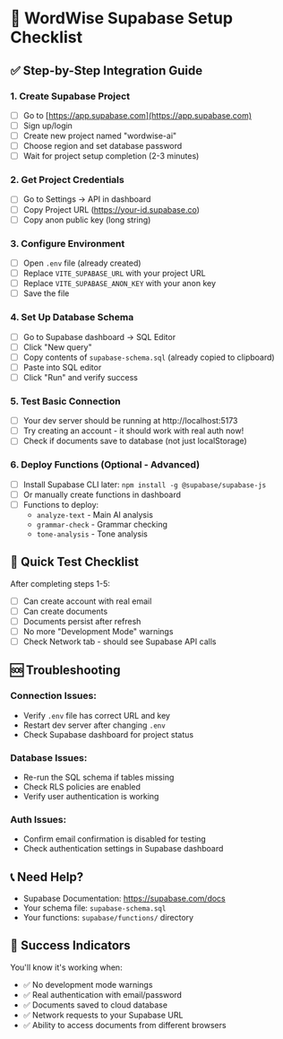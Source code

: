 # 🚀 WordWise Supabase Setup Checklist

## ✅ **Step-by-Step Integration Guide**

### **1. Create Supabase Project**
- [ ] Go to [https://app.supabase.com](https://app.supabase.com)
- [ ] Sign up/login
- [ ] Create new project named "wordwise-ai"
- [ ] Choose region and set database password
- [ ] Wait for project setup completion (2-3 minutes)

### **2. Get Project Credentials**
- [ ] Go to Settings → API in dashboard
- [ ] Copy Project URL (https://your-id.supabase.co)
- [ ] Copy anon public key (long string)

### **3. Configure Environment**
- [ ] Open `.env` file (already created)
- [ ] Replace `VITE_SUPABASE_URL` with your project URL
- [ ] Replace `VITE_SUPABASE_ANON_KEY` with your anon key
- [ ] Save the file

### **4. Set Up Database Schema**
- [ ] Go to Supabase dashboard → SQL Editor
- [ ] Click "New query"
- [ ] Copy contents of `supabase-schema.sql` (already copied to clipboard)
- [ ] Paste into SQL editor
- [ ] Click "Run" and verify success

### **5. Test Basic Connection**
- [ ] Your dev server should be running at http://localhost:5173
- [ ] Try creating an account - it should work with real auth now!
- [ ] Check if documents save to database (not just localStorage)

### **6. Deploy Functions (Optional - Advanced)**
- [ ] Install Supabase CLI later: `npm install -g @supabase/supabase-js`
- [ ] Or manually create functions in dashboard
- [ ] Functions to deploy:
  - `analyze-text` - Main AI analysis
  - `grammar-check` - Grammar checking
  - `tone-analysis` - Tone analysis

## 🎯 **Quick Test Checklist**

After completing steps 1-5:

- [ ] Can create account with real email
- [ ] Can create documents 
- [ ] Documents persist after refresh
- [ ] No more "Development Mode" warnings
- [ ] Check Network tab - should see Supabase API calls

## 🆘 **Troubleshooting**

### **Connection Issues:**
- Verify `.env` file has correct URL and key
- Restart dev server after changing `.env`
- Check Supabase dashboard for project status

### **Database Issues:**
- Re-run the SQL schema if tables missing
- Check RLS policies are enabled
- Verify user authentication is working

### **Auth Issues:**
- Confirm email confirmation is disabled for testing
- Check authentication settings in Supabase dashboard

## 📞 **Need Help?**

- Supabase Documentation: https://supabase.com/docs
- Your schema file: `supabase-schema.sql`
- Your functions: `supabase/functions/` directory

## 🎉 **Success Indicators**

You'll know it's working when:
- ✅ No development mode warnings
- ✅ Real authentication with email/password
- ✅ Documents saved to cloud database
- ✅ Network requests to your Supabase URL
- ✅ Ability to access documents from different browsers 